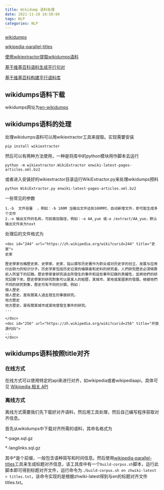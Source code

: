 ```yaml
---
title: Wikidump 语料处理
date: 2021-11-28 18:50:04
tags: NLP
categories: NLP
---
```




[wikidumps](https://dumps.wikimedia.org/enwiki/latest/)

[wikipedia-parallel-titles](https://github.com/clab/wikipedia-parallel-titles)

[使用wikiextractor提取wikidumps语料](https://blog.csdn.net/qq_38796548/article/details/108318375)

[基于维基百科语料生成平行句对](https://blog.csdn.net/bekote/article/details/89180243)

[基于维基百科构建平行语料库](https://blog.csdn.net/weixin_40902563/article/details/89311189)

## wikidumps语料下载

wikidumps网址为[en-wikidumps](https://dumps.wikimedia.org/enwiki/latest/)

## wikidumps语料的处理

处理wikidumps语料可以用wikiextractor工具来提取。实现需要安装

```
pip install wikiextractor
```

然后可以有两种方法使用，一种是将库中的python模块用作脚本去运行

```
python -m wikiextractor.WikiExtractor enwiki-latest-pages-articles.xml.bz2
```

或者进入安装好的wikiextractor目录运行WikiExtractor.py来处理wikidumps预料

```
python WikiExtractor.py enwiki-latest-pages-articles.xml.bz2
```

一些常见的参数

```
1.-b  文件容量  ，例如：-b 100M 当输出文件达到100M时，自动新增文件，即可能生成多个文件
2.-o 输出文件的名称，可前面加路径，例如：-o AA_yue 或-o /extract/AA_yue，默认输出文件夹为text
```

处理后的文件格式为

```
<doc id="244" url="https://zh.wikipedia.org/wiki?curid=244" title="史家">
史家

歷史學家也稱歷史家、史學家、史家，指以撰写历史著作为职业或对历史学的创立、发展与应用付出努力的知识分子。历史学家包括历史记录的编撰者和史料的研究者。人們研究歷史必須倚靠前人所留下的記錄。歷史學家會研究過去所發生的事件和這些事件記錄的真確性，並將他們的研究記錄下來。歷史學家的研究對象可以是某人的經歷，某城市、某地或某國家的發展。根據他們不同的研究對象，歷史可有不同的分類，例如：
個人歷史
個人歷史，是有關某人過去發生的事做研究。
地方歷史
地方歷史，是有關某城市或某地曾發生事件的研究。
...

</doc>
<doc id="256" url="https://zh.wikipedia.org/wiki?curid=256" title="开放源代码">
...
</doc>
```



## wikidumps语料按照title对齐

### 在线方式

在线方式可以使用特定的api来进行对齐，如wikipedia或者wikipediaapi，具体可见 [Wikipedia 相关 API](https://kaimss.github.io/2022/01/22/Wikipedia%20%E7%9B%B8%E5%85%B3%20API/)



### 离线方式

离线方式需要我们先下载好对齐语料，然后用工具处理，然后自己编写程序获取对齐信息。

首先从wikidumps中下载对齐所需的语料，其命名格式为

*-page.sql.gz

*-langlinks.sql.gz

其中*是个前缀，一般包含语种简写和时间信息。然后使用[wikipedia-parallel-titles](https://github.com/clab/wikipedia-parallel-titles)工具来生成标题对齐信息，该工具库中有一个`build-corpus.sh`脚本，运行此脚本即可得到标题对齐文件，运行命令为`./build-corpus.sh en zhwiki-latest > titles.txt`，该命令实现的是根据zhwiki-latest得到与en的标题对齐文件titles.txt。

